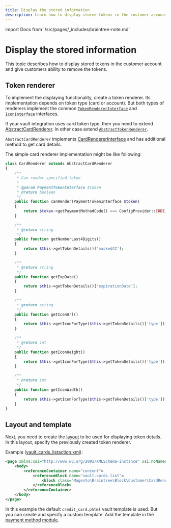 ```yaml
---
title: Display the stored information
description: Learn how to display stored tokens in the customer account and allow customers to remove tokens.
---
```


import Docs from '/src/pages/_includes/braintree-note.md'

<Docs />

# Display the stored information

This topic describes how to display stored tokens in the customer account and give customers ability to remove the tokens.

## Token renderer

To implement the displaying functionality, create a token renderer. Its
implementation depends on token type (card or account). But both types of renderers
implement the common [`TokenRendererInterface`](https://github.com/magento/magento2/tree/2.4/app/code/Magento/Vault/Block/TokenRendererInterface.php)
and [`IconInterface`](https://github.com/magento/magento2/tree/2.4/app/code/Magento/Vault/Block/Customer/IconInterface.php) interfaces.

If your vault integration uses card token type, then you need to extend [AbstractCardRenderer](https://github.com/magento/magento2/tree/2.4/app/code/Magento/Vault/Block/AbstractCardRenderer.php). In other case extend [`AbstractTokenRenderer`](https://github.com/magento/magento2/tree/2.4/app/code/Magento/Vault/Block/AbstractTokenRenderer.php).

`AbstractCardRenderer` implements [CardRendererInterface](https://github.com/magento/magento2/tree/2.4/app/code/Magento/Vault/Block/CardRendererInterface.php) and has additional method to get card details.

The simple card renderer implementation might be like following:

```php
class CardRenderer extends AbstractCardRenderer
{
    /**
     * Can render specified token
     *
     * @param PaymentTokenInterface $token
     * @return boolean
     */
    public function canRender(PaymentTokenInterface $token)
    {
        return $token->getPaymentMethodCode() === ConfigProvider::CODE;
    }

    /**
     * @return string
     */
    public function getNumberLast4Digits()
    {
        return $this->getTokenDetails()['maskedCC'];
    }

    /**
     * @return string
     */
    public function getExpDate()
    {
        return $this->getTokenDetails()['expirationDate'];
    }

    /**
     * @return string
     */
    public function getIconUrl()
    {
        return $this->getIconForType($this->getTokenDetails()['type'])['url'];
    }

    /**
     * @return int
     */
    public function getIconHeight()
    {
        return $this->getIconForType($this->getTokenDetails()['type'])['height'];
    }

    /**
     * @return int
     */
    public function getIconWidth()
    {
        return $this->getIconForType($this->getTokenDetails()['type'])['width'];
    }
}
```

## Layout and template

Next, you need to create the [layout](https://glossary.magento.com/layout) to be used for displaying token details. In this layout, specify the previously created token renderer.

Example ([vault_cards_listaction.xml](https://github.com/magento/magento2/tree/2.3/app/code/Magento/Braintree/view/frontend/layout/vault_cards_listaction.xml)):

```xml
<page xmlns:xsi="http://www.w3.org/2001/XMLSchema-instance" xsi:noNamespaceSchemaLocation="urn:magento:framework:View/Layout/etc/page_configuration.xsd">
    <body>
        <referenceContainer name="content">
            <referenceBlock name="vault.cards.list">
                <block class="Magento\Braintree\Block\Customer\CardRenderer" name="braintree.card.renderer" template="Magento_Vault::customer_account/credit_card.phtml"/>
            </referenceBlock>
        </referenceContainer>
    </body>
</page>
```

In this example the default `credit_card.phtml` vault template is used. But you can create and specify a custom template. Add the template in the [payment method](https://glossary.magento.com/payment-method) [module](https://glossary.magento.com/module).
